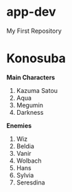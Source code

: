 # app-dev
My First Repository
# Konosuba
**Main Characters**
1. Kazuma Satou
2. Aqua
3. Megumin
4. Darkness

**Enemies**
1. Wiz
2. Beldia
3. Vanir
4. Wolbach
5. Hans
6. Sylvia
7. Seresdina
